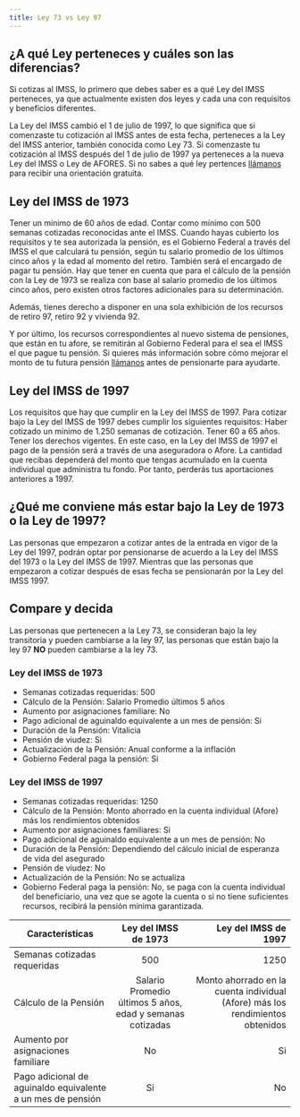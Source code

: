 ```yaml
---
title: Ley 73 vs Ley 97
---
```


## ¿A qué Ley perteneces y cuáles son las diferencias?

Si cotizas al IMSS, lo primero que debes saber es a qué Ley del IMSS perteneces, ya que actualmente existen dos leyes y cada una con requisitos y beneficios diferentes.

La Ley del IMSS cambió el 1 de julio de 1997, lo que significa que si comenzaste tu cotización al IMSS antes de esta fecha, perteneces a la Ley del IMSS anterior, también conocida como Ley 73. Si comenzaste tu cotización al IMSS después del 1 de julio de 1997 ya perteneces a la nueva Ley del IMSS o Ley de AFORES. Si no sabes a qué ley pertences [llámanos](/2018/03/contacto.html) para recibir una orientación gratuita.

## Ley del IMSS de 1973

Tener un mínimo de 60 años de edad.
Contar como mínimo con 500 semanas cotizadas reconocidas ante el IMSS.
Cuando hayas cubierto los requisitos y te sea autorizada la pensión, es el Gobierno Federal a través del IMSS el que calculará tu pensión, según tu salario promedio de los últimos cinco años y la edad al momento del retiro. También será el encargado de pagar tu pensión. Hay que tener en cuenta que para el cálculo de la pensión con la Ley de 1973 se realiza con base al salario promedio de los últimos cinco años, pero existen otros factores adicionales para su determinación.

Además, tienes derecho a disponer en una sola exhibición de los recursos de retiro 97, retiro 92 y vivienda 92. 
 
Y por último, los recursos correspondientes al nuevo sistema de pensiones, que están en tu afore, se remitirán al Gobierno Federal para el sea el IMSS el que pague tu pensión. Si quieres más información sobre cómo mejorar el monto de tu futura pensión [llámanos](/2018/03/contacto.html) antes de pensionarte para ayudarte. 

## Ley del IMSS de 1997

Los requisitos que hay que cumplir en la Ley del IMSS de 1997. Para cotizar bajo la Ley del IMSS de 1997 debes cumplir los siguientes requisitos: 
Haber cotizado un  mínimo de 1.250 semanas de cotización.
Tener 60 a 65 años.
Tener los derechos vigentes.
En este caso, en la Ley del IMSS de 1997 el pago de la pensión será a través de una aseguradora o Afore. La cantidad que recibas dependerá del monto que tengas acumulado en la cuenta individual que administra tu fondo. Por tanto, perderás tus aportaciones anteriores a 1997.
 
## ¿Qué me conviene más estar bajo la Ley de 1973 o la Ley de 1997?

Las personas que empezaron a cotizar antes de la entrada en vigor de la Ley del 1997, podrán optar por pensionarse de acuerdo a la Ley del IMSS del 1973 o la Ley del IMSS de 1997. Mientras que las personas que empezaron a cotizar después de esas fecha se pensionarán por la Ley del IMSS 1997. 

## Compare y decida 

Las personas que pertenecen a la Ley 73, se consideran bajo la ley transitoria y pueden cambiarse a la ley 97, las personas que están bajo la ley 97 **NO** pueden cambiarse a la ley 73.

### Ley del IMSS de 1973                               	

- Semanas cotizadas requeridas: 500
- Cálculo de la Pensión:	Salario Promedio últimos 5 años 
- Aumento por asignaciones familiare: No
- Pago adicional de aguinaldo equivalente a un mes de pensión:	Si
- Duración de la Pensión:	Vitalicia	
- Pensión de viudez:	Si
- Actualización de la Pensión:	Anual conforme a la inflación	
- Gobierno Federal paga la pensión:	Si

### Ley del IMSS de 1997

- Semanas cotizadas requeridas: 1250
- Cálculo de la Pensión: Monto ahorrado en la cuenta individual (Afore) más los rendimientos obtenidos
- Aumento por asignaciones familiares:	Si
- Pago adicional de aguinaldo equivalente a un mes de pensión:	No
- Duración de la Pensión:	Dependiendo del cálculo inicial de esperanza de vida del asegurado
- Pensión de viudez:	No
- Actualización de la Pensión:	No se actualiza
- Gobierno Federal paga la pensión:	No, se paga con la cuenta individual del beneficiario, una vez que se agote la cuenta o si no tiene suficientes recursos, recibirá la pensión mínima garantizada.


| Características       | Ley del IMSS de 1973          | Ley del IMSS de 1997 |
| ------------- |:-------------:| -----:|
| Semanas cotizadas requeridas      | 500 | 1250 |
| Cálculo de la Pensión      | Salario Promedio últimos 5 años, edad y semanas cotizadas      |  Monto ahorrado en la cuenta individual (Afore) más los rendimientos obtenidos |
| Aumento por asignaciones familiare | No     |    Si |
| Pago adicional de aguinaldo equivalente a un mes de pensión | Si | No |


